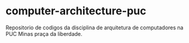 # computer-architecture-puc
Repositorio de codigos da disciplina de arquitetura de computadores na PUC Minas praça da liberdade.
